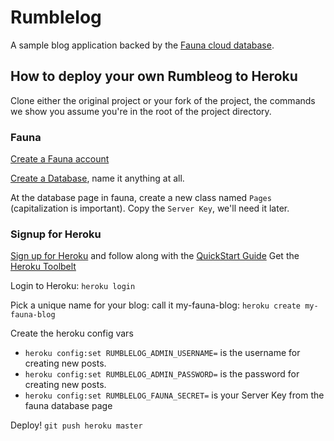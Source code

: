 # Rumblelog

A sample blog application backed by the [Fauna cloud database](http://fauna.org).

## How to deploy your own Rumbleog to Heroku

Clone either the original project or your fork of the project, the commands we show you assume you're in the root of the project directory.

### Fauna

[Create a Fauna account](http://fauna.org/)

[Create a Database](https://fauna.org/account/databases), name it anything at all.

At the database page in fauna, create a new class named `Pages` (capitalization is important).
Copy the `Server Key`, we'll need it later.

### Signup for Heroku

[Sign up for Heroku](http://heroku.com) and follow along with the [QuickStart Guide](https://devcenter.heroku.com/articles/getting-started-with-ruby)
Get the [Heroku Toolbelt](https://toolbelt.heroku.com/)

Login to Heroku: `heroku login`

Pick a unique name for your blog: call it my-fauna-blog: `heroku create my-fauna-blog`

Create the heroku config vars

* `heroku config:set RUMBLELOG_ADMIN_USERNAME=` is the username for creating new posts.
* `heroku config:set RUMBLELOG_ADMIN_PASSWORD=` is the password for creating new posts.
* `heroku config:set RUMBLELOG_FAUNA_SECRET=` is your Server Key from the fauna database page


Deploy! `git push heroku master`
